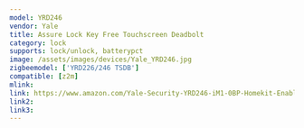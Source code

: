 ```yaml
---
model: YRD246
vendor: Yale
title: Assure Lock Key Free Touchscreen Deadbolt
category: lock
supports: lock/unlock, batterypct
image: /assets/images/devices/Yale_YRD246.jpg
zigbeemodel: ['YRD226/246 TSDB']
compatible: [z2m]
mlink: 
link: https://www.amazon.com/Yale-Security-YRD246-iM1-0BP-Homekit-Enabled-Polished/dp/B071LCDK6L
link2: 
link3: 
---
```


